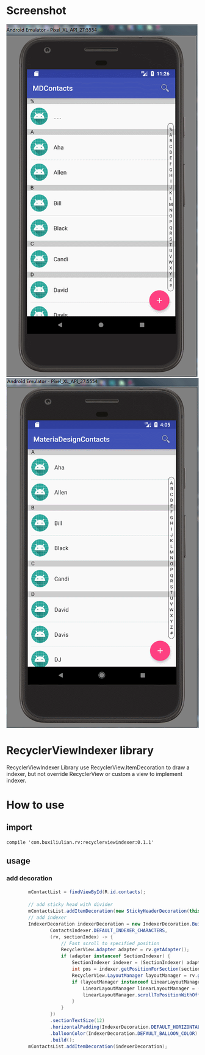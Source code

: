 # Screenshot
![indexer](https://github.com/buxiliulian/RecyclerViewIndexerExample/blob/master/screenshots/indexer.gif)
![alphabet_indexer](https://github.com/buxiliulian/RecyclerViewIndexerExample/blob/master/screenshots/alphabet_indexer.gif)

# RecyclerViewIndexer library
RecyclerViewIndexer Library use RecyclerView.ItemDecoration to draw a indexer, but not override RecyclerView
or custom a view to implement indexer.

# How to use
## import
```
compile 'com.buxiliulian.rv:recyclerviewindexer:0.1.1'
```
## usage

### add decoration
```java
        mContactList = findViewById(R.id.contacts);

        // add sticky head with divider
        mContactsList.addItemDecoration(new StickyHeaderDecoration(this, StickyHeaderDecoration.VERTICAL));
        // add indexer
        IndexerDecoration indexerDecoration = new IndexerDecoration.Builder(this,
                ContactsIndexer.DEFAULT_INDEXER_CHARACTERS,
                (rv, sectionIndex) -> {
                    // Fast scroll to specified position
                    RecyclerView.Adapter adapter = rv.getAdapter();
                    if (adapter instanceof SectionIndexer) {
                        SectionIndexer indexer = (SectionIndexer) adapter;
                        int pos = indexer.getPositionForSection(sectionIndex);
                        RecyclerView.LayoutManager layoutManager = rv.getLayoutManager();
                        if (layoutManager instanceof LinearLayoutManager) {
                            LinearLayoutManager linearLayoutManager = (LinearLayoutManager) layoutManager;
                            linearLayoutManager.scrollToPositionWithOffset(pos, 0);
                        }
                    }
                })
                .sectionTextSize(12)
                .horizontalPadding(IndexerDecoration.DEFAULT_HORIZONTAL_PADDING)
                .balloonColor(IndexerDecoration.DEFAULT_BALLOON_COLOR)
                .build();
        mContactsList.addItemDecoration(indexerDecoration);
```


